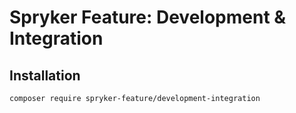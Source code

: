 # Spryker Feature: Development & Integration



## Installation

```
composer require spryker-feature/development-integration
```
